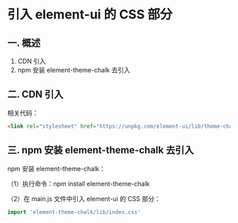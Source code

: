 # 引入 element-ui 的 CSS 部分

## 一. 概述
1. CDN 引入
2. npm 安装 element-theme-chalk 去引入

## 二. CDN 引入
相关代码：
```HTML
<link rel="stylesheet" href="https://unpkg.com/element-ui/lib/theme-chalk/index.css">
```

## 三. npm 安装 element-theme-chalk 去引入
npm 安装 element-theme-chalk：  

（1）执行命令：npm install element-theme-chalk  

（2）在 main.js 文件中引入 element-ui 的 CSS 部分：

```javaScript
import 'element-theme-chalk/lib/index.css'
```
